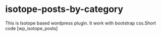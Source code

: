 # isotope-posts-by-category
This is Isotope based wordpress plugin. It work with bootstrap css.Short code [wp_isotope_posts]
